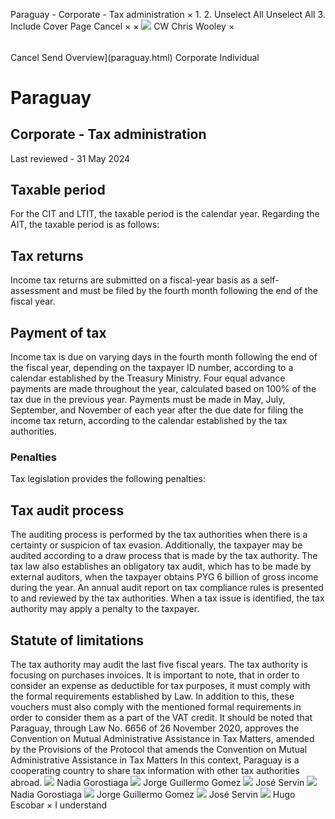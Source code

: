 Paraguay - Corporate - Tax administration
×
1.
2.
Unselect All
Unselect All
3.
Include Cover Page
Cancel
×
×
![](-/media/world-wide-tax-summaries/attachments/global---chris-wooley.ashx%3Frev=ac5e5f3223b34096b1afc2a6009c7320&revision=ac5e5f32-23b3-4096-b1af-c2a6009c7320&hash=859B7ADC84DC2CBEC9760E9E6EE7DE6D0A8BFCDF)
CW
Chris Wooley
×
######
Cancel
Send
Overview](paraguay.html)
Corporate
Individual
# Paraguay
## Corporate - Tax administration
Last reviewed - 31 May 2024
## Taxable period
For the CIT and LTIT, the taxable period is the calendar year. Regarding the AIT, the taxable period is as follows:
## Tax returns
Income tax returns are submitted on a fiscal-year basis as a self-assessment and must be filed by the fourth month following the end of the fiscal year.
## Payment of tax
Income tax is due on varying days in the fourth month following the end of the fiscal year, depending on the taxpayer ID number, according to a calendar established by the Treasury Ministry. Four equal advance payments are made throughout the year, calculated based on 100% of the tax due in the previous year. Payments must be made in May, July, September, and November of each year after the due date for filing the income tax return, according to the calendar established by the tax authorities.
### Penalties
Tax legislation provides the following penalties:
## Tax audit process
The auditing process is performed by the tax authorities when there is a certainty or suspicion of tax evasion. Additionally, the taxpayer may be audited according to a draw process that is made by the tax authority.
The tax law also establishes an obligatory tax audit, which has to be made by external auditors, when the taxpayer obtains PYG 6 billion of gross income during the year. An annual audit report on tax compliance rules is presented to and reviewed by the tax authorities. When a tax issue is identified, the tax authority may apply a penalty to the taxpayer.
## Statute of limitations
The tax authority may audit the last five fiscal years.
The tax authority is focusing on purchases invoices. It is important to note, that in order to consider an expense as deductible for tax purposes, it must comply with the formal requirements established by Law.
In addition to this, these vouchers must also comply with the mentioned formal requirements in order to consider them as a part of the VAT credit.
It should be noted that Paraguay, through Law No. 6656 of 26 November 2020, approves the Convention on Mutual Administrative Assistance in Tax Matters, amended by the Provisions of the Protocol that amends the Convention on Mutual Administrative Assistance in Tax Matters
In this context, Paraguay is a cooperating country to share tax information with other tax authorities abroad.
![](-/media/world-wide-tax-summaries/attachments/paraguay---nadia-gorostiaga.ashx%3Frev=240b049ad16c463fadfe9bc042708b5a&revision=240b049a-d16c-463f-adfe-9bc042708b5a&hash=E233E82335577CDC9E3B619103A6899FD03BDFC3)
Nadia Gorostiaga
![](-/media/world-wide-tax-summaries/paraguayjorge-guillermo-gomezparaguay--jorge-gomezjpg20240627094612455.ashx%3Frev=ebd586e19f20410091ab7f342fd050e6&revision=ebd586e1-9f20-4100-91ab-7f342fd050e6&hash=F2F09E7ADEBB087715B2FE06AA0FBD443F754AAF)
Jorge Guillermo Gomez
![](-/media/world-wide-tax-summaries/paraguayjose-servinparaguay--jose-servinjpg20240416103127074.ashx%3Frev=ab7f11adcdb94373baa6d5340dcb9b75&revision=ab7f11ad-cdb9-4373-baa6-d5340dcb9b75&hash=43B868A45F7FEF42AD070FBD5AD5028BB82448A0)
José Servin
![](-/media/world-wide-tax-summaries/attachments/paraguay---nadia-gorostiaga.ashx%3Frev=240b049ad16c463fadfe9bc042708b5a&revision=240b049a-d16c-463f-adfe-9bc042708b5a&hash=E233E82335577CDC9E3B619103A6899FD03BDFC3)
Nadia Gorostiaga
![](-/media/world-wide-tax-summaries/paraguayjorge-guillermo-gomezparaguay--jorge-gomezjpg20240627094612455.ashx%3Frev=ebd586e19f20410091ab7f342fd050e6&revision=ebd586e1-9f20-4100-91ab-7f342fd050e6&hash=F2F09E7ADEBB087715B2FE06AA0FBD443F754AAF)
Jorge Guillermo Gomez
![](-/media/world-wide-tax-summaries/paraguayjose-servinparaguay--jose-servinjpg20240416103127074.ashx%3Frev=ab7f11adcdb94373baa6d5340dcb9b75&revision=ab7f11ad-cdb9-4373-baa6-d5340dcb9b75&hash=43B868A45F7FEF42AD070FBD5AD5028BB82448A0)
José Servin
![](-/media/world-wide-tax-summaries/paraguayhugo-escobarparaguay--hugo-escobarjpg20240416103322204.ashx%3Frev=252b3445a2c144bdb516d5957723643c&revision=252b3445-a2c1-44bd-b516-d5957723643c&hash=D654B901712AAB58BE2854060E05DC7950223FB4)
Hugo Escobar
×
I understand